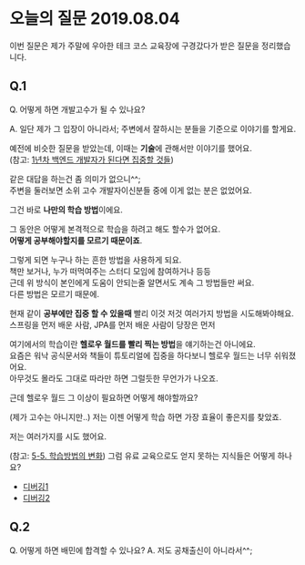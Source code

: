 # 오늘의 질문 2019.08.04

이번 질문은 제가 주말에 우아한 테크 코스 교육장에 구경갔다가 받은 질문을 정리했습니다.  

## Q.1

Q. 어떻게 하면 개발고수가 될 수 있나요?

A. 일단 제가 그 입장이 아니라서; 주변에서 잘하시는 분들을 기준으로 이야기를 할게요.  

예전에 비슷한 질문을 받았는데, 이때는 **기술**에 관해서만 이야기를 했어요.  
(참고: [1년차 백엔드 개발자가 된다면 집중할 것들](https://jojoldu.tistory.com/363))  
  
같은 대답을 하는건 좀 의미가 없으니^^;  
주변을 둘러보면 소위 고수 개발자이신분들 중에 이게 없는 분은 없었어요.  
  
그건 바로 **나만의 학습 방법**이에요.  
  




그 동안은 어떻게 
본격적으로 학습을 하려고 해도 할수가 없어요.  
**어떻게 공부해야할지를 모르기 때문이죠**.  
  
그렇게 되면 누구나 하는 흔한 방법을 사용하게 되요.  
책만 보거나, 누가 떠먹여주는 스터디 모임에 참여하거나 등등  
근데 위 방식이 본인에게 도움이 안되는줄 알면서도 계속 그 방법들만 써요.  
다른 방법은 모르기 때문에.  
  


현재 같이 **공부에만 집중 할 수 있을때** 빨리 이것 저것 여러가지 방법을 시도해봐야해요.  
스프링을 먼저 배운 사람, JPA를 먼저 배운 사람이 당장은 먼저 



여기에서의 학습이란 **헬로우 월드를 빨리 찍는 방법**을 얘기하는건 아니에요.  
요즘은 워낙 공식문서와 책들이 튜토리얼에 집중을 하다보니 헬로우 월드는 너무 쉬워졌어요.  
아무것도 몰라도 그대로 따라만 하면 그럴듯한 무언가가 나오죠.  

근데 헬로우 월드 그 이상이 필요하면 어떻게 해야할까요?  



(제가 고수는 아니지만..) 저는 이젠 어떻게 학습 하면 가장 효율이 좋은지를 찾았죠.

저는 여러가지를 시도 했어요.  

(참고: [5-5. 학습방법의 변화](https://jojoldu.tistory.com/302))
그럼 유료 교육으로도 얻지 못하는 지식들은 어떻게 하나요?


* [디버깅1](https://jojoldu.tistory.com/171)
* [디버깅2](https://jojoldu.tistory.com/132)
  
## Q.2 

Q. 어떻게 하면 배민에 합격할 수 있나요?
A. 저도 공채출신이 아니라서^^;
